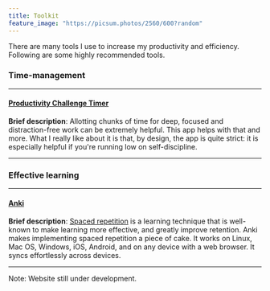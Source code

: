 ```yaml
---
title: Toolkit
feature_image: "https://picsum.photos/2560/600?random"
---
```


There are many tools I use to increase my productivity and efficiency. Following are
some highly recommended tools.


### Time-management

----------------

#### [Productivity Challenge Timer](https://play.google.com/store/apps/details?id=com.wlxd.pomochallenge&hl=en)

**Brief description**: Allotting chunks of time for deep, focused and
distraction-free work can be extremely helpful. This app helps with that and
more. What I really like about it is that, by design, the app is quite strict:
it is especially helpful if you're running low on self-discipline.

----------------

### Effective learning

----------------

#### [Anki](https://apps.ankiweb.net/)

**Brief description**: [Spaced
repetition](https://en.wikipedia.org/wiki/Spaced_repetition) is a learning
technique that is well-known to make learning more effective, and greatly
improve retention. Anki makes implementing spaced repetition a piece of cake. It
works on Linux, Mac OS, Windows, iOS, Android, and on any device with a web
browser. It syncs effortlessly across devices.

----------------

Note: Website still under development.